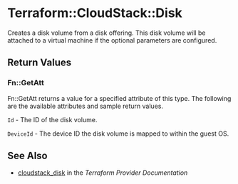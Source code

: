 # Terraform::CloudStack::Disk

Creates a disk volume from a disk offering. This disk volume will be attached to
a virtual machine if the optional parameters are configured.

## Return Values

### Fn::GetAtt

Fn::GetAtt returns a value for a specified attribute of this type. The following are the available attributes and sample return values.

`Id` - The ID of the disk volume.

`DeviceId` - The device ID the disk volume is mapped to within the guest OS.

## See Also

* [cloudstack_disk](https://www.terraform.io/docs/providers/cloudstack/r/disk.html) in the _Terraform Provider Documentation_